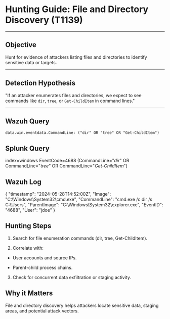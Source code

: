 # Hunting Guide: File and Directory Discovery (T1139)

---

## Objective

Hunt for evidence of attackers listing files and directories to identify sensitive data or targets.

---

## Detection Hypothesis

"If an attacker enumerates files and directories, we expect to see commands like `dir`, `tree`, or `Get-ChildItem` in command lines."

---

## Wazuh Query

```kql
data.win.eventdata.CommandLine: ("dir" OR "tree" OR "Get-ChildItem")
```
## Splunk Query

index=windows EventCode=4688 (CommandLine="*dir*" OR CommandLine="*tree*" OR CommandLine="*Get-ChildItem*")

## Wazuh Log

{
  "timestamp": "2024-05-28T14:52:00Z",
  "Image": "C:\\Windows\\System32\\cmd.exe",
  "CommandLine": "cmd.exe /c dir /s C:\\Users",
  "ParentImage": "C:\\Windows\\System32\\explorer.exe",
  "EventID": "4688",
  "User": "jdoe"
}

## Hunting Steps

1. Search for file enumeration commands (dir, tree, Get-ChildItem).

2. Correlate with:

- User accounts and source IPs.

- Parent-child process chains.

3. Check for concurrent data exfiltration or staging activity.

## Why it Matters

File and directory discovery helps attackers locate sensitive data, staging areas, and potential attack vectors.

